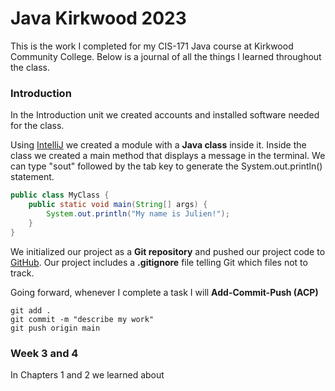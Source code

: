 # Java Kirkwood 2023

This is the work I completed for my CIS-171 Java course at Kirkwood Community College. Below is a journal of all the things I learned throughout the class.

### Introduction

In the Introduction unit we created accounts and installed software needed for the class.

Using [IntelliJ](https://www.jetbrains.com/) we created a module with a __Java class__ inside it. Inside the class we created a main method that displays a message in the terminal. We can type "sout" followed by the tab key to generate the System.out.println() statement.

```java
public class MyClass {
    public static void main(String[] args) {
        System.out.println("My name is Julien!");
    }
}
```

We initialized our project as a __Git repository__ and pushed our project code to [GitHub](https://github.com/). Our project includes a **.gitignore** file telling Git which files not to track.

Going forward, whenever I complete a task I will __Add-Commit-Push (ACP)__
```
git add .
git commit -m "describe my work"
git push origin main
```

### Week 3 and 4

In Chapters 1 and 2 we learned about 